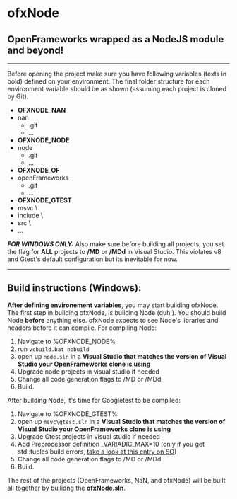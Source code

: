 ofxNode
=======

OpenFrameworks wrapped as a NodeJS module and beyond!
-----------------------------------------------------


----------


Before opening the project make sure you have following variables (texts in bold) defined on your environment. The final folder structure for each environment variable should be as shown (assuming each project is cloned by Git):

 - **OFXNODE_NAN**
  - nan
     - .git
     - ...
 - **OFXNODE_NODE**
  - node
     - .git
     - ...
 - **OFXNODE_OF**
  - openFrameworks
     - .git
     - ...
 - **OFXNODE_GTEST**
  - msvc \
  - include \
  - src \
  - ...

***FOR WINDOWS ONLY:*** Also make sure before building all projects, you set the flag for **ALL** projects to **/MD** or **/MDd** in Visual Studio. This violates v8 and Gtest's default configuration but its inevitable for now.


----------

Build instructions (Windows):
-----------------------------
**After defining environement variables**, you may start building ofxNode. The first step in building ofxNode, is building Node (duh!). You should build Node **before** anything else. ofxNode expects to see Node's libraries and headers before it can compile. For compiling Node:

 1. Navigate to %OFXNODE_NODE%
 2. run `vcbuild.bat nobuild`
 3. open up `node.sln` in a **Visual Studio that matches the version of Visual Studio your OpenFrameworks clone is using**
 4. Upgrade node projects in visual studio if needed
 5. Change all code generation flags to /MD or /MDd
 6. Build.

After building Node, it's time for Googletest to be compiled:

 1. Navigate to %OFXNODE_GTEST%
 2. open up `msvc\gtest.sln` in a **Visual Studio that matches the version of Visual Studio your OpenFrameworks clone is using**
 3. Upgrade Gtest projects in visual studio if needed
 4. Add Preprocessor definition _VARIADIC_MAX=10 (only if you get std::tuples build errors, [take a look at this entry on SO][1])
 5. Change all code generation flags to /MD or /MDd
 6. Build.

The rest of the projects (OpenFrameworks, NaN, and ofxNode) will be built all together by builidng the **ofxNode.sln**.


  [1]: http://stackoverflow.com/a/8274747/1055628